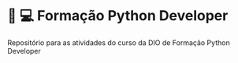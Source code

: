 # :snake: 💻 Formação Python Developer
Repositório para as atividades do curso da DIO de Formação Python Developer
